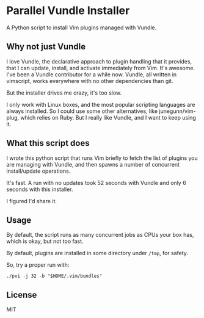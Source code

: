 # Parallel Vundle Installer

A Python script to install Vim plugins managed with Vundle.

## Why not just Vundle

I love Vundle, the declarative approach to plugin handling that it provides, that I can update, install, and activate immediately from Vim. It's awesome. I've been a Vundle contributor for a while now. Vundle, all written in vimscript, works everywhere with no other dependencies than git.

But the installer drives me crazy, it's too slow.

I only work with Linux boxes, and the most popular scripting languages are always installed. So I could use some other alternatives, like junegunn/vim-plug, which relies on Ruby. But I really like Vundle, and I want to keep using it.

## What this script does

I wrote this python script that runs Vim briefly to fetch the list of plugins you are managing with Vundle, and then spawns a number of concurrent install/update operations.

It's fast. A run with no updates took 52 seconds with Vundle and only 6 seconds with this installer.

I figured I'd share it.

## Usage

By default, the script runs as many concurrent jobs as CPUs your box has, which is okay, but not too fast.

By default, plugins are installed in some directory under `/tmp`, for safety.

So, try a proper run with:

    ./pvi -j 32 -b "$HOME/.vim/bundles"

## License

MIT
